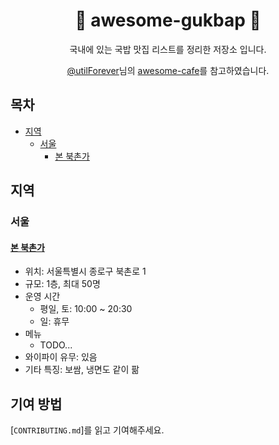<h1 align="center"><strong>🍲 awesome-gukbap 🍲</strong></h1>
<p align="center">국내에 있는 국밥 맛집 리스트를 정리한 저장소 입니다.</p>
<p align="center"><a href="https://github.com/utilForever">@utilForever</a>님의 <a href="https://github.com/utilForever/awesome-cafe">awesome-cafe</a>를 참고하였습니다.</p>

## 목차
- [지역](#지역)
  - [서울](#서울)
    - [본 북촌가](#본-북촌가)

## 지역

### 서울

#### [본 북촌가](https://naver.me/GwlnPVMg)
- 위치: 서울특별시 종로구 북촌로 1
- 규모: 1층, 최대 50명
- 운영 시간
  - 평일, 토: 10:00 ~ 20:30
  - 일: 휴무
- 메뉴
  - TODO...
- 와이파이 유무: 있음
- 기타 특징: 보쌈, 냉면도 같이 팖

## 기여 방법
[`CONTRIBUTING.md`]를 읽고 기여해주세요.
